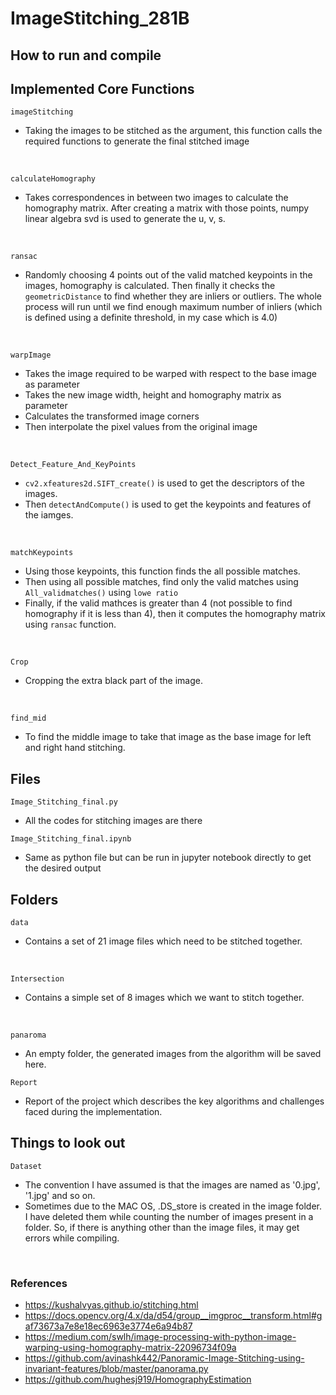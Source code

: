 # ImageStitching_281B
## How to run and compile

## Implemented Core Functions
`imageStitching`
- Taking the images to be stitched as the argument, this function calls the required functions to generate the final stitched image

<br />

`calculateHomography`
- Takes correspondences in between two images to calculate the homography matrix. After creating a matrix with those points, numpy linear algebra svd is used to generate the u, v, s.
<br />

`ransac`
- Randomly choosing 4 points out of the valid matched keypoints in the images, homography is calculated. Then finally it checks the `geometricDistance` to find whether they are inliers or outliers. The whole process will run until we find enough maximum number of inliers (which is defined using a definite threshold, in my case which is 4.0)
<br />

`warpImage`
- Takes the image required to be warped with respect to the base image as parameter
- Takes the new image width, height and homography matrix as parameter
- Calculates the transformed image corners 
- Then interpolate the pixel values from the original image

<br />

`Detect_Feature_And_KeyPoints`
- `cv2.xfeatures2d.SIFT_create()` is used to get the descriptors of the images.
- Then `detectAndCompute()` is used to get the keypoints and features of the iamges.
<br/>

`matchKeypoints`
- Using those keypoints, this function finds the all possible matches.
- Then using all possible matches, find only the valid matches using `All_validmatches()` using `lowe ratio`
- Finally, if the valid mathces is greater than 4 (not possible to find homography if it is less than 4), then it computes the homography matrix using `ransac` function.

<br/>

`Crop`
- Cropping the extra black part of the image.

<br/>

`find_mid`
- To find the middle image to take that image as the base image for left and right hand stitching.


## Files
`Image_Stitching_final.py`
- All the codes for stitching images are there

`Image_Stitching_final.ipynb`
- Same as python file but can be run in jupyter notebook directly to get the desired output

## Folders
`data`
- Contains a set of 21 image files which need to be stitched together.
<br />

`Intersection`
- Contains a simple set of 8 images which we want to stitch together.
<br />

`panaroma`
- An empty folder, the generated images from the algorithm will be saved here.

`Report`
- Report of the project which describes the key algorithms and challenges faced during the implementation.

## Things to look out
`Dataset`
- The convention I have assumed is that the images are named as '0.jpg', '1.jpg' and so on.
- Sometimes due to the MAC OS, .DS_store is created in the image folder. I have deleted them while counting the number of images present in a folder. So, if there is anything other than the image files, it may get errors while compiling.




<br />

### References
- https://kushalvyas.github.io/stitching.html
- https://docs.opencv.org/4.x/da/d54/group__imgproc__transform.html#gaf73673a7e8e18ec6963e3774e6a94b87
- https://medium.com/swlh/image-processing-with-python-image-warping-using-homography-matrix-22096734f09a
- https://github.com/avinashk442/Panoramic-Image-Stitching-using-invariant-features/blob/master/panorama.py
- https://github.com/hughesj919/HomographyEstimation




